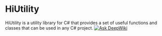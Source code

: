 ﻿# HiUtility

HiUtility is a utility library for C# that provides a set of useful functions and classes that can be used in any C# project.
[![Ask DeepWiki](https://deepwiki.com/badge.svg)](https://deepwiki.com/mrhihi/MrHihi.HiUtility)
